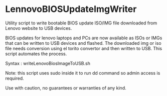 # LennovoBIOSUpdateImgWriter
Utility script to write bootable BIOS update ISO/IMG file downloaded from Lenovo website to USB devices. 

BIOS updates for lenovo laptops and PCs are now available as ISOs or IMGs that can be written to USB devices and flashed. The downloaded img or iso file needs conversion using el torito convertor and then written to USB. This script automates the process.

Syntax :
writeLenovoBiosImageToUSB.sh <image file name> <usb block device name>
  
Note: this script uses sudo inside it to run dd command so admin access is required.

Use with caution, no guarantees or warranties of any kind.
